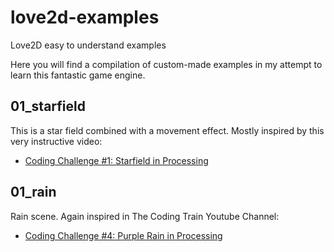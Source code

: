 # love2d-examples
Love2D easy to understand examples

Here you will find a compilation of custom-made examples in my attempt to learn this fantastic game engine.

## 01_starfield
This is a star field combined with a movement effect. Mostly inspired by this very instructive video:

* [Coding Challenge #1: Starfield in Processing](https://www.youtube.com/watch?v=17WoOqgXsRM)

## 01_rain
Rain scene. Again inspired in The Coding Train Youtube Channel:
* [Coding Challenge #4: Purple Rain in Processing](https://www.youtube.com/watch?v=KkyIDI6rQJI)